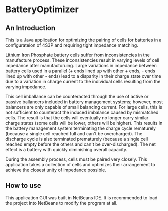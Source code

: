 # BatteryOptimizer

## An Introduction
This is a Java application for optimizing the pairing of cells for batteries in a configurateion of 4S3P and requiring tight impedance matching.

Lithium Iron Phosphate battery cells suffer from inconsistencies in the manufacture process.  These inconsistencies result in varying levels of cell impedance after manufactoruing.  Large variations in impedance between battery cells used in a parallel (+ ends lined up with other + ends, - ends lined up with other - ends) lead to a disparity in their charge state over time due to a variation in charge current to the individual cells resulting from the varying impedance.

This cell imballance can be counteracted through the use of active or passive ballancers included in battery management systems; however, most balancers are only capable of small balancing current.  For large cells, this is not sufficient to counteract the induced imbalance caused by mismatched cells.  The result is that the cells will eventually no longer carry similar charge states (some cells will be lower, others will be higher).  This results in the battery management system terminating the charge cycle rematurely (because a single cell reached full and can't be overcharged).  The discharge cycle is also terminated prematurely (because a single cell reached empty before the others and can't be over-discharged).  The net effect is a battery with quickly diminishing overall capacity.

During the assembly process, cells must be paired very closely.  This application takes a collection of cells and optimizes their arrangement to achieve the closest unity of impedance possible.  

## How to use
This application GUI was built in NetBeans IDE.  It is recommended to load the project into NetBeans to modify the program at all.  



